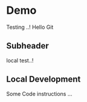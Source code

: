# Demo 

Testing ..!
Hello Git

## Subheader

local test..!

## Local Development

Some Code instructions ...